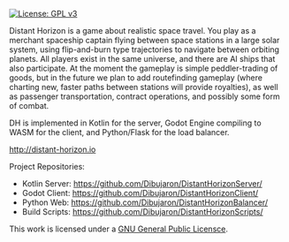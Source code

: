 [![License: GPL v3](https://img.shields.io/badge/License-GPLv3-blue.svg)](https://www.gnu.org/licenses/gpl-3.0)

Distant Horizon is a game about realistic space travel. You play as a merchant spaceship captain flying between space stations in a large solar system, using flip-and-burn type trajectories to navigate between orbiting planets. All players exist in the same universe, and there are AI ships that also participate. At the moment the gameplay is simple peddler-trading of goods, but in the future we plan to add routefinding gameplay (where charting new, faster paths between stations will provide royalties), as well as passenger transportation, contract operations, and possibly some form of combat. 

DH is implemented in Kotlin for the server, Godot Engine compiling to WASM for the client, and Python/Flask for the load balancer.

http://distant-horizon.io

Project Repositories: 
- Kotlin Server: https://github.com/Dibujaron/DistantHorizonServer/
- Godot Client: https://github.com/Dibujaron/DistantHorizonClient/
- Python Web: https://github.com/Dibujaron/DistantHorizonBalancer/
- Build Scripts: https://github.com/Dibujaron/DistantHorizonScripts/

This work is licensed under a
[GNU General Public Licensce][gpl3].

[gpl3]: https://www.gnu.org/licenses/gpl-3.0.en.html
